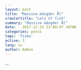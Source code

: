```yaml
---
layout: post
title: "Massiva mängder Ål"
crawlertitle: "Lots of fish"
summary: "Massiva mängder Ål"
date:   2017-12-23 23:09:47 +0700
categories: posts
tags: 'fiske'
active: 3
lang: sv
author: Admin
---
```

...